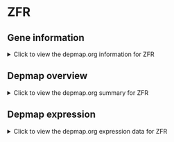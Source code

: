 <h1>ZFR</h1>

<h2>Gene information</h2>
<details>
  <summary>Click to view the depmap.org information for ZFR</summary>
  <iframe src="https://depmap.org/portal/gene/ZFR?tab=about" style="border:none;width:100%;height:800px"></iframe>
</details>

<h2>Depmap overview</h2>
<details>
  <summary>Click to view the depmap.org summary for ZFR</summary>
  <iframe src="https://depmap.org/portal/gene/ZFR?tab=overview" style="border:none;width:100%;height:800px"></iframe>
</details>

<h2>Depmap expression</h2>
<details>
  <summary>Click to view the depmap.org expression data for ZFR</summary>
  <iframe src="https://depmap.org/portal/gene/ZFR?tab=characterization" style="border:none;width:100%;height:800px"></iframe>
</details>


<!--
<h2>Reactome Pathway diagram</h2>
PNAME
-->


